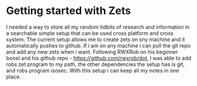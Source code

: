 # Getting started with Zets

I needed a way to store all my random tidbits of research and information in a searchable simple setup that can be used cross platform and cross system. The current setup allows me to create zets on sny machine and it automatically pushes to github. If i am on any machine i can pull the git repo and add any new zets when i want.
Following RWXRob on his beginner boost and his github repo - https://github.com/rwxrob/dot, I was able to add robs zet program to my path, the other dependencies the setup has is git, and robs program isosec. With this setup i can keep all my notes in one place.

